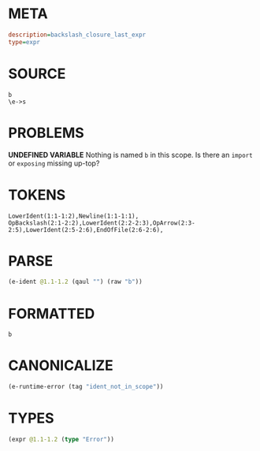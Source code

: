 # META
~~~ini
description=backslash_closure_last_expr
type=expr
~~~
# SOURCE
~~~roc
b
\e->s
~~~
# PROBLEMS
**UNDEFINED VARIABLE**
Nothing is named `b` in this scope.
Is there an `import` or `exposing` missing up-top?

# TOKENS
~~~zig
LowerIdent(1:1-1:2),Newline(1:1-1:1),
OpBackslash(2:1-2:2),LowerIdent(2:2-2:3),OpArrow(2:3-2:5),LowerIdent(2:5-2:6),EndOfFile(2:6-2:6),
~~~
# PARSE
~~~clojure
(e-ident @1.1-1.2 (qaul "") (raw "b"))
~~~
# FORMATTED
~~~roc
b
~~~
# CANONICALIZE
~~~clojure
(e-runtime-error (tag "ident_not_in_scope"))
~~~
# TYPES
~~~clojure
(expr @1.1-1.2 (type "Error"))
~~~
